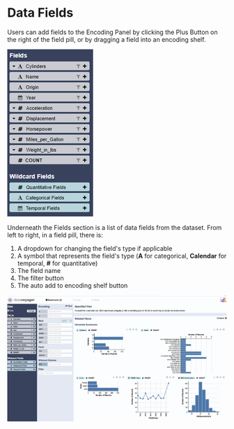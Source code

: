 # Data Fields

Users can add fields to the Encoding Panel by clicking the Plus Button on the right of the field pill, or by dragging a field into an encoding shelf.

![Data Fields](.gitbook/assets/datafields2%20%281%29.PNG)

 Underneath the Fields section is a list of data fields from the dataset. From left to right, in a field pill, there is:

1.  A dropdown for changing the field's type if applicable
2.  A symbol that represents the field's type \(**A** for categorical, **Calendar** for temporal, **\#** for quantitative\) 
3. The field name
4. The filter button
5. The auto add to encoding shelf button

![Data Fields](.gitbook/assets/datafields.gif)



